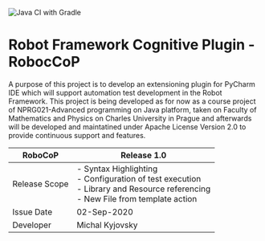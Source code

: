 ![Java CI with Gradle](https://github.com/MichalKyjovsky/Robocop/workflows/Java%20CI%20with%20Gradle/badge.svg?branch=master)
# Robot Framework Cognitive Plugin - RobocCoP

  A purpose of this project is to develop an extensioning plugin for PyCharm IDE   which will support automation test development in the Robot Framework.
  This project is being developed as for now as a course project of NPRG021-Advanced programming on Java platform, taken on Faculty of Mathematics
  and Physics on Charles University in Prague and afterwards will be developed and maintatined under Apache License Version 2.0 to provide continuous support and features.

|RoboCoP | Release 1.0              |
|--------|---------------------------|
|Release Scope | - Syntax Highlighting <br> - Configuration of test execution <br> - Library and Resource referencing <br> - New File from template action | 
|Issue Date | 02-Sep-2020 |
|Developer| Michal Kyjovsky |